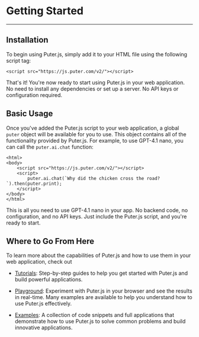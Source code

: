 # Getting Started
* * *

[](#installation)Installation
-----------------------------

To begin using Puter.js, simply add it to your HTML file using the following script tag:

```
<script src="https://js.puter.com/v2/"></script>

```


That's it! You're now ready to start using Puter.js in your web application. No need to install any dependencies or set up a server. No API keys or configuration required.

[](#basic-usage)Basic Usage
---------------------------

Once you've added the Puter.js script to your web application, a global `puter` object will be available for you to use. This object contains all of the functionality provided by Puter.js. For example, to use GPT-4.1 nano, you can call the `puter.ai.chat` function:

```
<html>
<body>
    <script src="https://js.puter.com/v2/"></script>
    <script>
        puter.ai.chat(`Why did the chicken cross the road?`).then(puter.print);
    </script>
</body>
</html>

```


This is all you need to use GPT-4.1 nano in your app. No backend code, no configuration, and no API keys. Just include the Puter.js script, and you're ready to start.

[](#where-to-go-from-here)Where to Go From Here
-----------------------------------------------

To learn more about the capabilities of Puter.js and how to use them in your web application, check out

*   [Tutorials](https://developer.puter.com/tutorials): Step-by-step guides to help you get started with Puter.js and build powerful applications.
    
*   [Playground](https://docs.puter.com/playground): Experiment with Puter.js in your browser and see the results in real-time. Many examples are available to help you understand how to use Puter.js effectively.
    
*   [Examples](https://docs.puter.com/examples): A collection of code snippets and full applications that demonstrate how to use Puter.js to solve common problems and build innovative applications.